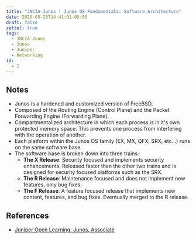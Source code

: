```yaml
---
title: "JNCIA-Junos | Junos OS Fundamentals: Software Architecture"
date: 2020-05-25T14:41:01-05:00
draft: false
zettel: true
tags:
  - JNCIA-Junos
  - Junos
  - Juniper
  - Networking
id:
  - 2
---
```

## Notes
  * Junos is a hardened and customized version of FreeBSD.
  * Composed of  the Routing Engine (Control Plane) and the Packet Forwarding Engine (Forwarding Plane).
  * Compartmentalized architecture in which each process is in it's own protected memory space. This prevents one process from interfering with the operation of another.
  * Each platform within the Junos OS family (EX, MX, QFX, SRX, etc...) runs on the same software base.
  * The software base is broken down into three trains:
    * **The X Release**: Security focused and implements security enhancements. Released faster than the other two trains and is designed for security focused platforms such as the SRX.
    * **The R Release**: Maintenance focused and does not implement new features, only bug fixes.
    * **The F Release**: A feature focused release that implements new content, features, and bug fixes. Eventually merged to the R release.

## References
  * [Juniper Open Learning: Junos, Associate](https://cloud.contentraven.com/junosgenius/learningpath-detail/1004/3/0/1)